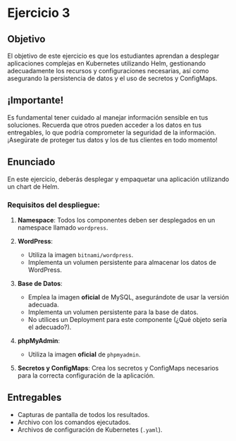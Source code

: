 # Ejercicio 3

## Objetivo

El objetivo de este ejercicio es que los estudiantes aprendan a desplegar aplicaciones complejas en Kubernetes utilizando Helm, gestionando adecuadamente los recursos y configuraciones necesarias, así como asegurando la persistencia de datos y el uso de secretos y ConfigMaps.

## ¡Importante!

Es fundamental tener cuidado al manejar información sensible en tus soluciones. Recuerda que otros pueden acceder a los datos en tus entregables, lo que podría comprometer la seguridad de la información. ¡Asegúrate de proteger tus datos y los de tus clientes en todo momento!

## Enunciado

En este ejercicio, deberás desplegar y empaquetar una aplicación utilizando un chart de Helm.

### Requisitos del despliegue:

1. **Namespace**: Todos los componentes deben ser desplegados en un namespace llamado `wordpress`.

2. **WordPress**:
   - Utiliza la imagen `bitnami/wordpress`.
   - Implementa un volumen persistente para almacenar los datos de WordPress.

3. **Base de Datos**:
   - Emplea la imagen **oficial** de MySQL, asegurándote de usar la versión adecuada.
   - Implementa un volumen persistente para la base de datos.
   - No utilices un Deployment para este componente (¿Qué objeto sería el adecuado?).

4. **phpMyAdmin**:
   - Utiliza la imagen **oficial** de `phpmyadmin`.

5. **Secretos y ConfigMaps**: Crea los secretos y ConfigMaps necesarios para la correcta configuración de la aplicación.

## Entregables

- Capturas de pantalla de todos los resultados.
- Archivo con los comandos ejecutados.
- Archivos de configuración de Kubernetes (`.yaml`).